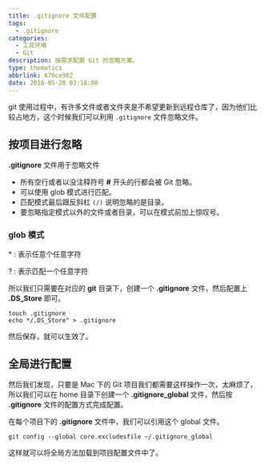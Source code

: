 ```yaml
---
title: .gitignore 文件配置
tags:
  - .gitignore
categories:
  - 工具环境
  - Git
description: 按需求配置 Git 的忽略方案。
type: thematics
abbrlink: 676ce982
date: 2018-05-28 03:18:00
---
```


git 使用过程中，有许多文件或者文件夹是不希望更新到远程仓库了，因为他们比较占地方，这个时候我们可以利用 `.gitignore` 文件忽略文件。

## 按项目进行忽略 

**.gitignore** 文件用于忽略文件

-   所有空行或者以没注释符号 **#** 开头的行都会被 Git 忽略。
-   可以使用 glob 模式进行匹配。
-   匹配模式最后跟反斜杠 `(/)` 说明忽略的是目录。
-   要忽略指定模式以外的文件或者目录，可以在模式前加上惊叹号。


### glob 模式 

\* : 表示任意个任意字符

? : 表示匹配一个任意字符

所以我们只需要在对应的 **git** 目录下，创建一个 **.gitignore** 文件，然后配置上 **.DS_Store** 即可。

```shell
touch .gitignore
echo */.DS_Store" > .gitignore
```

然后保存，就可以生效了。

## 全局进行配置 

然后我们发现，只要是 Mac 下的 Git 项目我们都需要这样操作一次，太麻烦了，所以我们可以在 home 目录下创建一个 **.gitignore_global** 文件，然后按 **.gitignore** 文件的配置方式完成配置。

在每个项目下的 **.gitignore** 文件中，我们可以引用这个 global 文件。

```shell
git config --global core.excludesfile ~/.gitignore_global
```

这样就可以将全局方法加载到项目配置文件中了。

